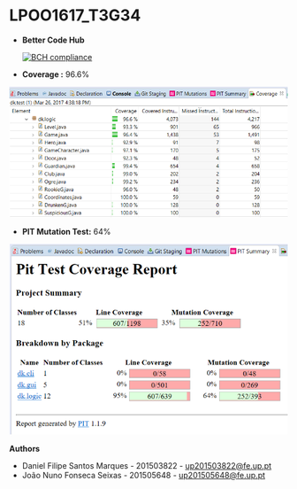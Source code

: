 # LPOO1617_T3G34

- **Better Code Hub**

    [![BCH compliance](https://bettercodehub.com/edge/badge/myownxdeath/LPOO1617_T3G4?token=58f9c501fe233344b2451d6888aa37fa7c4be6b1)](https://bettercodehub.com/)

- **Coverage :** 96.6%

![Coverage](/TP1/imgs/coverage.png)



- **PIT Mutation Test:** 64%

![PIT](/TP1/imgs/pit.png)




**Authors**
- Daniel Filipe Santos Marques - 201503822 - up201503822@fe.up.pt
- João Nuno Fonseca Seixas - 201505648 - up201505648@fe.up.pt

